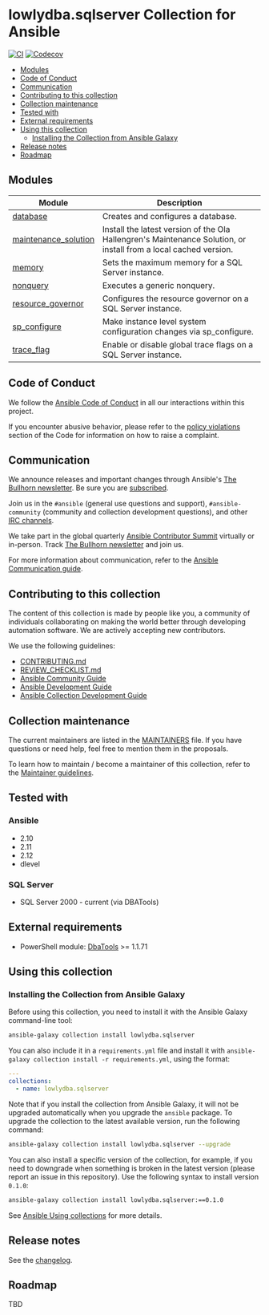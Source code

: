 # lowlydba.sqlserver Collection for Ansible

[![CI](https://github.com/lowlydba/lowlydba.sqlserver/workflows/CI/badge.svg?event=push)](https://github.com/lowlydba/lowlydba.sqlserver/actions) [![Codecov](https://img.shields.io/codecov/c/github/lowlydba/lowlydba.sqlserver)](https://codecov.io/gh/lowlydba/lowlydba.sqlserver)

- [Modules](#modules)
- [Code of Conduct](#code-of-conduct)
- [Communication](#communication)
- [Contributing to this collection](#contributing-to-this-collection)
- [Collection maintenance](#collection-maintenance)
- [Tested with](#tested-with)
- [External requirements](#external-requirements)
- [Using this collection](#using-this-collection)
  - [Installing the Collection from Ansible Galaxy](#installing-the-collection-from-ansible-galaxy)
- [Release notes](#release-notes)
- [Roadmap](#roadmap)

## Modules

| Module | Description |
| ------ | ----------- |
| [database](plugins/modules/database.ps1) | Creates and configures a database. |
| [maintenance_solution](plugins/modules/memory.ps1) | Install the latest version of the Ola Hallengren's Maintenance Solution, or install from a local cached version. |
| [memory](plugins/modules/memory.ps1) | Sets the maximum memory for a SQL Server instance. |
| [nonquery](plugins/modules/nonquery.ps1) | Executes a generic nonquery. |
| [resource_governor](plugins/modules/resource_governor.ps1) | Configures the resource governor on a SQL Server instance. |
| [sp_configure](plugins/modules/sp_configure.ps1) | Make instance level system configuration changes via sp_configure. |
| [trace_flag](plugins/modules/traceflag.ps1) | Enable or disable global trace flags on a SQL  Server instance. |

## Code of Conduct

We follow the [Ansible Code of Conduct](https://docs.ansible.com/ansible/devel/community/code_of_conduct.html) in all our interactions within this project.

If you encounter abusive behavior, please refer to the [policy violations](https://docs.ansible.com/ansible/devel/community/code_of_conduct.html#policy-violations) section of the Code for information on how to raise a complaint.

## Communication

We announce releases and important changes through Ansible's [The Bullhorn newsletter](https://github.com/ansible/community/wiki/News#the-bullhorn). Be sure you are [subscribed](https://eepurl.com/gZmiEP).

Join us in the `#ansible` (general use questions and support), `#ansible-community` (community and collection development questions), and other [IRC channels](https://docs.ansible.com/ansible/devel/community/communication.html#irc-channels).

We take part in the global quarterly [Ansible Contributor Summit](https://github.com/ansible/community/wiki/Contributor-Summit) virtually or in-person. Track [The Bullhorn newsletter](https://eepurl.com/gZmiEP) and join us.

For more information about communication, refer to the [Ansible Communication guide](https://docs.ansible.com/ansible/devel/community/communication.html).

## Contributing to this collection

The content of this collection is made by people like you, a community of individuals collaborating on making the world better through developing automation software. We are actively accepting new contributors.

We use the following guidelines:

- [CONTRIBUTING.md](CONTRIBUTING.md)
- [REVIEW_CHECKLIST.md](REVIEW_CHECKLIST.md)
- [Ansible Community Guide](https://docs.ansible.com/ansible/latest/community/index.html)
- [Ansible Development Guide](https://docs.ansible.com/ansible/devel/dev_guide/index.html)
- [Ansible Collection Development Guide](https://docs.ansible.com/ansible/devel/dev_guide/developing_collections.html#contributing-to-collections)

## Collection maintenance

The current maintainers are listed in the [MAINTAINERS](MAINTAINERS) file. If you have questions or need help, feel free to mention them in the proposals.

To learn how to maintain / become a maintainer of this collection, refer to the [Maintainer guidelines](MAINTAINING.md).

## Tested with

### Ansible

- 2.10
- 2.11
- 2.12
- dlevel

### SQL Server

- SQL Server 2000 - current (via DBATools)

## External requirements

- PowerShell module: [DbaTools][dbatools] >= 1.1.71

## Using this collection

### Installing the Collection from Ansible Galaxy

Before using this collection, you need to install it with the Ansible Galaxy command-line tool:

```bash
ansible-galaxy collection install lowlydba.sqlserver
```

You can also include it in a `requirements.yml` file and install it with `ansible-galaxy collection install -r requirements.yml`, using the format:

```yaml
---
collections:
  - name: lowlydba.sqlserver
```

Note that if you install the collection from Ansible Galaxy, it will not be upgraded automatically when you upgrade the `ansible` package. To upgrade the collection to the latest available version, run the following command:

```bash
ansible-galaxy collection install lowlydba.sqlserver --upgrade
```

You can also install a specific version of the collection, for example, if you need to downgrade when something is broken in the latest version (please report an issue in this repository). Use the following syntax to install version `0.1.0`:

```bash
ansible-galaxy collection install lowlydba.sqlserver:==0.1.0
```

See [Ansible Using collections](https://docs.ansible.com/ansible/devel/user_guide/collections_using.html) for more details.

## Release notes

See the [changelog](https://github.com/lowlydba/lowlydba.sqlserver/tree/main/CHANGELOG.rst).

## Roadmap

TBD

<!-- Link shortcuts -->
[dbatools]: https://dbatools.io
